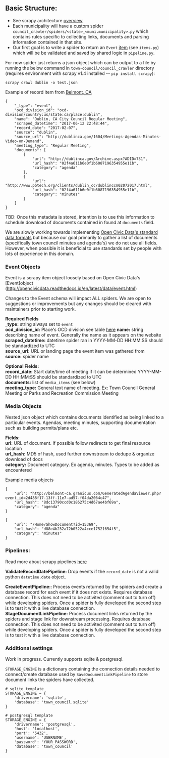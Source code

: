 ## Basic Structure:
* See scrapy architecture [overview](https://doc.scrapy.org/en/1.2/topics/architecture.html)
* Each municipality will have a custom spider `council_crawler/spiders/<state>_<muni.municipality>.py` which contains rules specific to collecting links, documents and parsing information contained in that site.
* Our first goal is to write a spider to return an `Event` [item](https://doc.scrapy.org/en/latest/topics/items.html) (see `items.py`) which will be be validated and saved by shared logic in `pipeline.py`.

For now spider just returns a json object which can be output to a file by running the below command in `town-council/council_crawler` directory (requires environment with scrapy v1.4 installed -- `pip install scrapy`):

`scrapy crawl dublin -o test.json`

Example of record item from [Belmont, CA](http://www.belmont.gov/city-hall/city-government/city-meetings/-toggle-all/-npage-2)

```
{
    "_type": "event",
    "ocd_division_id": "ocd-division/country:us/state:ca/place:dublin",
    "name": "Dublin, CA City Council Regular Meeting",
    "scraped_datetime": "2017-06-12 22:48:44",
    "record_date": "2017-02-07",
    "source": "dublin",
    "source_url": "http://dublinca.gov/1604/Meetings-Agendas-Minutes-Video-on-Demand",
    "meeting_type": "Regular Meeting",
    "documents": [
        {
            "url": "http://dublinca.gov/Archive.aspx?ADID=731",
            "url_hash": "02f4a611b6e0f1b6087196354955e11b",
            "category": "agenda"
        },
        {
            "url": "http://www.pbtech.org/clients/dublin_cc/dublinccm02072017.html",
            "url_hash": "02f4a611b6e0f1b6087196354955e11b",
            "category": "minutes"
        }
    ]
}
```

TBD: Once this metadata is stored, intention is to use this information to schedule download of documents contained in found at `documents` field.

We are slowly working towards implementing [Open Civic Data's standard data formats](http://opencivicdata.readthedocs.io/en/latest/data/index.html) but because our goal primarily to gather a list of documents (specifically town council minutes and agenda's) we do not use all fields. However, when possible it is beneficial to use standards set by people with lots of experience in this domain.

### Event Objects

Event is a scrapy item object loosely based on Open Civic Data's [Event]object (http://opencivicdata.readthedocs.io/en/latest/data/event.html)

Changes to the Event schema will impact ALL spiders. We are open to suggestions or improvements but any changes should be cleared with maintainers prior to starting work.

**Required Fields**  
**_type:** string always set to `event`  
**ocd_division_id:** Place's OCD division see table [here](https://github.com/Data4Democracy/town-council/blob/master/city_metadata/list_of_cities.csv)
**name:** string describing name of event. Generally the name as it appears on the website  
**scraped_datetime:** datetime spider ran in YYYY-MM-DD HH:MM:SS should be standardized to UTC  
**source_url:** URL or landing page the event item was gathered from  
**source:** spider name  

**Optional Fields:**  
**record_date:** Start date/time of meeting if it can be determined YYYY-MM-DD HH:MM:SS should be standardized to UTC  
**documents:** list of `media_items` (see below)  
**meeting_type:** General text name of meeting. Ex: Town Council General Meeting or Parks and Recreation Commission Meeting  

### Media Objects  
Nested json object which contains documents identified as being linked to a particular events. Agendas, meeting minutes, supporting documentation such as building permits/plans etc.

**Fields:**  
**url:** URL of document. If possible follow redirects to get final resource location  
**url_hash:** MD5 of hash, used further downstream to dedupe & organize download of docs  
**category:** Document category. Ex agenda, minutes. Types to be added as encountered  

Example media objects
```
{
    "url": "http://belmont-ca.granicus.com/GeneratedAgendaViewer.php?event_id=2d488f17-13ff-11e7-ad57-f04da2064c47",
    "url_hash": "8dc13790ccd0c186275c4d67ae4bf69a",
    "category": "agenda"
}

{
    "url": "/Home/ShowDocument?id=15369",
    "url_hash": "d88e4b232a72b0522a4cce17521654f5",
    "category": "minutes"
}
```

### Pipelines:
Read more about scrapy pipelines [here](https://doc.scrapy.org/en/latest/topics/item-pipeline.html)

**ValidateRecordDatePipeline:** Drop events if the `record_date` is not a valid python `datetime.date` object.

**CreateEventPipeline:**: Process events returned by the spiders and create a database record for each event if it does not exists. Requires database connection. This does not need to be activited (comment out to turn off) while developing spiders. Once a spider is fully developed the second step is to test it with a live database connection.  
**StageDocumentLinkPipeline:** Process document links returned by the spiders and stage link for downstream processing. Requires database connection. This does not need to be activited (comment out to turn off) while developing spiders. Once a spider is fully developed the second step is to test it with a live database connection.  

### Additional settings  

Work in progress. Currently supports sqlite & postgresql.

`STORAGE_ENGINE` is a dictionary containing the connection details needed to connect/create database used by `SaveDocumentLinkPipeline` to store document links the spiders have collected.

```
# sqlite template
STORAGE_ENGINE = {
    'drivername': 'sqlite',
    'database': 'town_council.sqlite'
}
```

```
# postgresql template
STORAGE_ENGINE = {
    'drivername': 'postgresql',
    'host': 'localhost',
    'port': '5432',
    'username': 'USERNAME',
    'password': 'YOUR_PASSWORD',
    'database': 'town_council'
}
```
